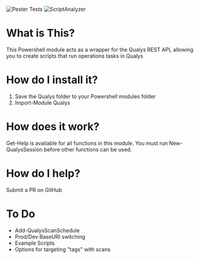 ![Pester Tests](https://github.com/techservicesillinois/SecOps-Powershell-Qualys/workflows/Pester%20Tests/badge.svg)
![ScriptAnalyzer](https://github.com/techservicesillinois/SecOps-Powershell-Qualys/workflows/ScriptAnalyzer/badge.svg)

# What is This?

This Powershell module acts as a wrapper for the Qualys REST API, allowing you to create scripts that run operations tasks in Qualys

# How do I install it?

1. Save the Qualys folder to your Powershell modules folder
2. Import-Module Qualys

# How does it work?

Get-Help is available for all functions in this module.
You must run New-QualysSession before other functions can be used.

# How do I help?

Submit a PR on GitHub

# To Do

- Add-QualysScanSchedule
- Prod/Dev BaseURI switching
- Example Scripts
- Options for targeting "tags" with scans
